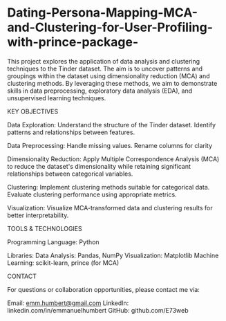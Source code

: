 # Dating-Persona-Mapping-MCA-and-Clustering-for-User-Profiling-with-prince-package-

This project explores the application of data analysis and clustering techniques to the Tinder dataset. The aim is to uncover patterns and groupings 
within the dataset using dimensionality reduction (MCA) and clustering methods. By leveraging these methods, we aim to demonstrate skills in data preprocessing, 
exploratory data analysis (EDA), and unsupervised learning techniques.

KEY OBJECTIVES

Data Exploration:
Understand the structure of the Tinder dataset.
Identify patterns and relationships between features.

Data Preprocessing:
Handle missing values.
Rename columns for clarity

Dimensionality Reduction:
Apply Multiple Correspondence Analysis (MCA) to reduce the dataset's dimensionality while retaining significant relationships between categorical variables.

Clustering:
Implement clustering methods suitable for categorical data.
Evaluate clustering performance using appropriate metrics.

Visualization:
Visualize MCA-transformed data and clustering results for better interpretability.


TOOLS & TECHNOLOGIES

Programming Language: Python

Libraries:
Data Analysis: Pandas, NumPy
Visualization: Matplotlib
Machine Learning: scikit-learn, prince (for MCA)


CONTACT

For questions or collaboration opportunities, please contact me via:

Email: emm.humbert@gmail.com
LinkedIn: linkedin.com/in/emmanuelhumbert
GitHub: github.com/E73web

